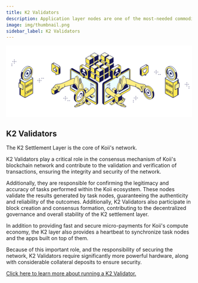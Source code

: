 ```yaml
---
title: K2 Validators
description: Application layer nodes are one of the most-needed commodities in Web3.
image: img/thumbnail.png
sidebar_label: K2 Validators
---
```


![Banner](./img/Running%20a%20K2%20Node.svg)

## K2 Validators

The K2 Settlement Layer is the core of Koii's network.

K2 Validators play a critical role in the consensus mechanism of Koii's blockchain network and contribute to the validation and verification of transactions, ensuring the integrity and security of the network.

Additionally, they are responsible for confirming the legitimacy and accuracy of tasks performed within the Koii ecosystem. These nodes validate the results generated by task nodes, guaranteeing the authenticity and reliability of the outcomes. Additionally, K2 Validators also participate in block creation and consensus formation, contributing to the decentralized governance and overall stability of the K2 settlement layer.

In addition to providing fast and secure micro-payments for Koii's compute economy, the K2 layer also provides a heartbeat to synchronize task nodes and the apps built on top of them.

Because of this important role, and the responsibility of securing the network, K2 Validators require significantly more powerful hardware, along with considerable collateral deposits to ensure security.

[Click here to learn more about running a K2 Validator.](/run-a-node/k2-nodes/how-to-run-a-k2-validator)
